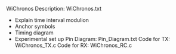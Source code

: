 WiChronos Description: WiChronos.txt
  - Explain time interval modulion
  - Anchor symbols
  - Timing diagram
  - Experimental set up
Pin Diagram: Pin_Diagram.txt
Code for TX: WiChronos_TX.c
Code for RX: WiChronos_RC.c
